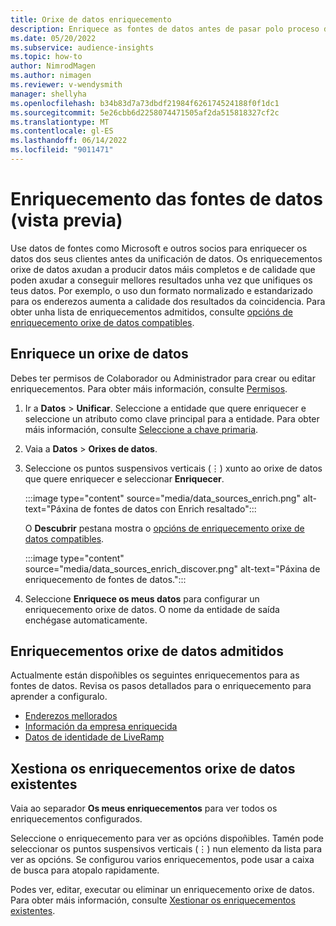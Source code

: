 ```yaml
---
title: Orixe de datos enriquecemento
description: Enriquece as fontes de datos antes de pasar polo proceso de unificación de datos.
ms.date: 05/20/2022
ms.subservice: audience-insights
ms.topic: how-to
author: NimrodMagen
ms.author: nimagen
ms.reviewer: v-wendysmith
manager: shellyha
ms.openlocfilehash: b34b83d7a73dbdf21984f626174524188f0f1dc1
ms.sourcegitcommit: 5e26cbb6d2258074471505af2da515818327cf2c
ms.translationtype: MT
ms.contentlocale: gl-ES
ms.lasthandoff: 06/14/2022
ms.locfileid: "9011471"
---
```

# <a name="enrichment-for-data-sources-preview"></a>Enriquecemento das fontes de datos (vista previa)

Use datos de fontes como Microsoft e outros socios para enriquecer os datos dos seus clientes antes da unificación de datos. Os enriquecementos orixe de datos axudan a producir datos máis completos e de calidade que poden axudar a conseguir mellores resultados unha vez que unifiques os teus datos. Por exemplo, o uso dun formato normalizado e estandarizado para os enderezos aumenta a calidade dos resultados da coincidencia. Para obter unha lista de enriquecementos admitidos, consulte [opcións de enriquecemento orixe de datos compatibles](#supported-data-source-enrichments).

## <a name="enrich-a-data-source"></a>Enriquece un orixe de datos

Debes ter permisos de Colaborador ou Administrador para crear ou editar enriquecementos. Para obter máis información, consulte [Permisos](permissions.md).  

1. Ir a **Datos** > **Unificar**. Seleccione a entidade que quere enriquecer e seleccione un atributo como clave principal para a entidade. Para obter máis información, consulte [Seleccione a chave primaria](map-entities.md#select-primary-key-and-semantic-type-for-attributes).

1. Vaia a **Datos** > **Orixes de datos**.

1. Seleccione os puntos suspensivos verticais (&vellip;) xunto ao orixe de datos que quere enriquecer e seleccionar **Enriquecer**.

   :::image type="content" source="media/data_sources_enrich.png" alt-text="Páxina de fontes de datos con Enrich resaltado":::

   O **Descubrir** pestana mostra o [opcións de enriquecemento orixe de datos compatibles](#supported-data-source-enrichments).

   :::image type="content" source="media/data_sources_enrich_discover.png" alt-text="Páxina de enriquecemento de fontes de datos.":::

1. Seleccione **Enriquece os meus datos** para configurar un enriquecemento orixe de datos. O nome da entidade de saída enchégase automaticamente.

## <a name="supported-data-source-enrichments"></a>Enriquecementos orixe de datos admitidos

Actualmente están dispoñibles os seguintes enriquecementos para as fontes de datos. Revisa os pasos detallados para o enriquecemento para aprender a configuralo.

- [Enderezos mellorados](enrichment-enhanced-addresses.md)
- [Información da empresa enriquecida](enrichment-enhanced-company-data.md)
- [Datos de identidade de LiveRamp](enrichment-liveramp.md)

## <a name="manage-existing-data-source-enrichments"></a>Xestiona os enriquecementos orixe de datos existentes

Vaia ao separador **Os meus enriquecementos** para ver todos os enriquecementos configurados.

Seleccione o enriquecemento para ver as opcións dispoñibles. Tamén pode seleccionar os puntos suspensivos verticais (&vellip;) nun elemento da lista para ver as opcións. Se configurou varios enriquecementos, pode usar a caixa de busca para atopalo rapidamente.

Podes ver, editar, executar ou eliminar un enriquecemento orixe de datos. Para obter máis información, consulte [Xestionar os enriquecementos existentes](enrichment-hub.md).

